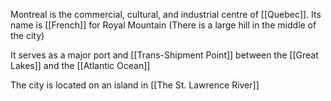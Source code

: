 Montreal is the commercial, cultural, and industrial centre of [[Quebec]]. Its name is [[French]] for Royal Mountain (There is a large hill in the middle of the city)

It serves as a major port and [[Trans-Shipment Point]] between the [[Great Lakes]] and the [[Atlantic Ocean]]

The city is located on an island in [[The St. Lawrence River]]

